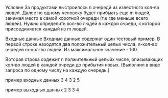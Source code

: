 Условие
За продуктами выстроилось n очередй из известного кол-ва людей. Далее по одному человеку
будет прибыать еще m людей, занимая место в самой коротной очереди (т.е где меньше всего людей).
Нужно определить кол-во людей в каждой очреди, к которой присоединяется каждый из m людей.

Входные данные
Входные данные содержат один тестовый пример. В первой строке находятся два положительный целых числа.
n-кол-во очредей
m-кол-во людей.
Из максимальное значение - 100.

Воторая строка содежит n полжительный целыйх числе, описывающих кол-во людей в каждой очреди до прибытия новых.
(Выполнил в виде запроса по одному числу на каждую очередь.)

пример входных данных
    3 4
    3 2 5

пример выходных данных
  2
  3
  3
  4
